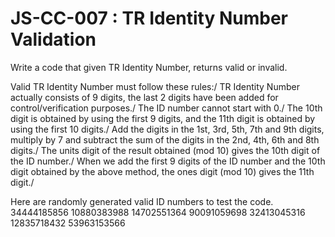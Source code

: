 # JS-CC-007 : TR Identity Number Validation

Write a code that given TR Identity Number, returns valid or invalid.

Valid TR Identity Number must follow these rules:/
TR Identity Number actually consists of 9 digits, the last 2 digits have been added for control/verification purposes./
The ID number cannot start with 0./
The 10th digit is obtained by using the first 9 digits, and the 11th digit is obtained by using the first 10 digits./
Add the digits in the 1st, 3rd, 5th, 7th and 9th digits, multiply by 7 and subtract the sum of the digits in the 2nd, 4th, 6th and 8th digits./
The units digit of the result obtained (mod 10) gives the 10th digit of the ID number./
When we add the first 9 digits of the ID number and the 10th digit obtained by the above method, the ones digit (mod 10) gives the 11th digit./


Here are randomly generated valid ID numbers to test the code.
34444185856
10880383988
14702551364
90091059698
32413045316
12835718432
53963153566
